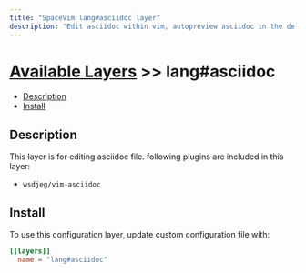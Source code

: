 ```yaml
---
title: "SpaceVim lang#asciidoc layer"
description: "Edit asciidoc within vim, autopreview asciidoc in the default browser, with this layer you can also format asciidoc file."
---
```


# [Available Layers](../../) >> lang#asciidoc

<!-- vim-markdown-toc GFM -->

- [Description](#description)
- [Install](#install)

<!-- vim-markdown-toc -->

## Description

This layer is for editing asciidoc file. following plugins are included in this layer:

- `wsdjeg/vim-asciidoc`

## Install

To use this configuration layer, update custom configuration file with:

```toml
[[layers]]
  name = "lang#asciidoc"
```
